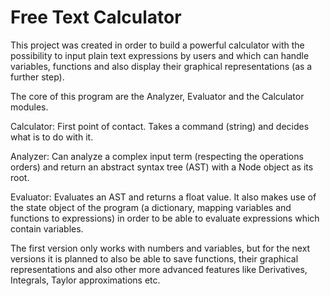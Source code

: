 # Free Text Calculator

This project was created in order to build a powerful calculator with the possibility to input plain text expressions by users and which can handle variables, functions and also display their graphical representations (as a further step).
 
The core of this program are the Analyzer, Evaluator and the Calculator modules.

Calculator: First point of contact. Takes a command (string) and decides what is to do with it.

Analyzer: Can analyze a complex input term (respecting the operations orders) and return an abstract syntax tree (AST) with a Node object as its root.

Evaluator: Evaluates an AST and returns a float value. It also makes use of the state object of the program (a dictionary, mapping variables and functions to expressions) in order to be able to evaluate expressions which contain variables.

The first version only works with numbers and variables, but for the next versions it is planned to also be able to save functions, their graphical representations and also other more advanced features like Derivatives, Integrals, Taylor approximations etc. 
